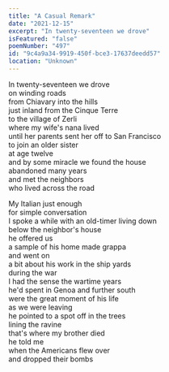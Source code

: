 ```yaml
---
title: "A Casual Remark"
date: "2021-12-15"
excerpt: "In twenty-seventeen we drove"
isFeatured: "false"
poemNumber: "497"
id: "9c4a9a34-9919-450f-bce3-17637deedd57"
location: "Unknown"
---
```


In twenty-seventeen we drove  
on winding roads  
from Chiavary into the hills  
just inland from the Cinque Terre  
to the village of Zerli  
where my wife's nana lived  
until her parents sent her off to San Francisco  
to join an older sister  
at age twelve  
and by some miracle we found the house  
abandoned many years  
and met the neighbors  
who lived across the road

My Italian just enough  
for simple conversation  
I spoke a while with an old-timer living down  
below the neighbor's house  
he offered us  
a sample of his home made grappa  
and went on  
a bit about his work in the ship yards  
during the war  
I had the sense the wartime years  
he'd spent in Genoa and further south  
were the great moment of his life  
as we were leaving  
he pointed to a spot off in the trees  
lining the ravine  
that's where my brother died  
he told me  
when the Americans flew over  
and dropped their bombs
